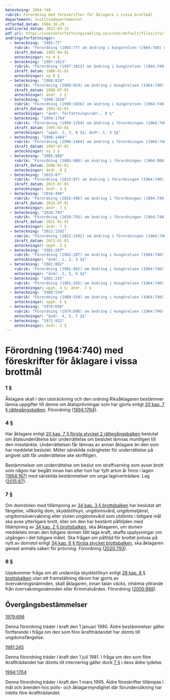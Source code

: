 ```yaml
---
beteckning: 1964:740
rubrik: Förordning med föreskrifter för åklagare i vissa brottmål
departement: Justitiedepartementet
utfardad_datum: 1964-10-29
publicerad_datum: 2023-03-15
pdf_url: https://svenskforfattningssamling.se/sites/default/files/sfs/1964-10/SFS1964-740.pdf
andringsforfattningar:
  - beteckning: "1985:77"
    rubrik: "Förordning (1985:77) om ändring i kungörelsen (1964:740) med föreskrifter för åklagare i vissa brottmål"
    ikraft_datum: 1985-04-01
    anteckningar: ny 4 §
  - beteckning: "1987:1013"
    rubrik: "Förordning (1987:1013) om ändring i kungörelsen (1964:740) med föreskrifter för åklagare i vissa brottmål"
    ikraft_datum: 1988-01-01
    anteckningar: ny 8 §
  - beteckning: "1988:824"
    rubrik: "Förordning (1988:824) om ändring i kungörelsen (1964:740) med föreskrifter för åklagare i vissa brottmål"
    ikraft_datum: 1988-07-01
    anteckningar: ändr. 2 §
  - beteckning: "1990:1026"
    rubrik: "Förordning (1990:1026) om ändring i kungörelsen (1964:740) med föreskrifter för åklagare i vissa brottmål"
    ikraft_datum: 1991-01-01
    anteckningar: "ändr. författningsrubr., 8 §"
  - beteckning: "1994:1764"
    rubrik: "Förordning (1994:1764) om ändring i förordningen (1964:740) med föreskrifter för åklagare i vissa brottmål"
    ikraft_datum: 1995-03-01
    anteckningar: "upph. 2, 3, 6 §§; ändr. 1, 4 §§"
  - beteckning: "1996:1464"
    rubrik: "Förordning (1996:1464) om ändring i förordningen (1964:740) med föreskrifter för åklagare i vissa brottmål"
    ikraft_datum: 1997-07-01
    anteckningar: ny 3 §
  - beteckning: "2005:988"
    rubrik: "Förordning (2005:988) om ändring i förordningen (1964:988) med föreskrifter för åklagare i vissa brottmål"
    ikraft_datum: 2006-01-01
    anteckningar: ändr. 8 §
  - beteckning: "2015:87"
    rubrik: "Förordning (2015:87) om ändring i förordningen (1964:740) med föreskrifter för åklagare i vissa brottmål"
    ikraft_datum: 2015-07-01
    anteckningar: ändr. 4 §
  - beteckning: "2016:496"
    rubrik: "Förordning (2016:496) om ändring i förordningen (1964:740) med föreskrifter för åklagare i vissa brottmål"
    ikraft_datum: 2016-07-01
    anteckningar: ändr. 7 §
  - beteckning: "2020:793"
    rubrik: "Förordning (2020:793) om ändring i förordningen (1964:740) med föreskrifter för åklagare i vissa brottmål"
    ikraft_datum: 2021-01-01
    anteckningar: ändr. 7 §
  - beteckning: "2022:1502"
    rubrik: "Förordning (2022:1502) om ändring i förordningen (1964:740) med föreskrifter för åklagare i vissa brottmål"
    ikraft_datum: 2023-01-01
    anteckningar: upph. 3 §
  - beteckning: "1982:207"
    rubrik: "Förordning (1982:207) om ändring i kungörelsen (1964:740) med föreskrifter för åklagare i vissa brottmål"
    anteckningar: "ändr. 1, 2, 3 §§"
  - beteckning: "1981:882"
    rubrik: "Förordning (1981:882) om ändring i kungörelsen (1964:740) med föreskrifter för åklagare i vissa brottmål"
    anteckningar: "ändr. 2, 3, 6 §§"
  - beteckning: "1981:245"
    rubrik: "Förordning (1981:245) om ändring i kungörelsen (1964:740) med föreskrifter för åklagare i vissa brottmål"
    anteckningar: upph. 4 §; ändr. 7 §
  - beteckning: "1980:550"
    rubrik: "Förordning (1980:550) om ändring i kungörelsen (1964:740) med föreskrifter för åklagare i vissa brottmål"
    anteckningar: upph. 5 §
  - beteckning: "1979:698"
    rubrik: "Förordning (1979:698) om ändring i kungörelsen (1964:740) med föreskrifter för åklagare i vissa brottmål"
    anteckningar: "ändr. 4, 5, 7 §§"
  - beteckning: "1971:932"
    anteckningar: ändr. 2 §
---
```


# Förordning (1964:740) med föreskrifter för åklagare i vissa brottmål

### 1 §

Åklagare skall i den utsträckning och den ordning Riksåklagaren bestämmer lämna uppgifter till denne om åtalsprövningar som har gjorts enligt [20 kap. 7 § rättegångsbalken](https://selex.se/eli/sfs/1942/740#kap20.7). Förordning ([1994:1764](https://selex.se/eli/sfs/1994/1764)).

### 4 §

Har åklagare enligt [20 kap. 7 § första stycket 2 rättegångsbalken](https://selex.se/eli/sfs/1942/740#kap20.7) beslutat om åtalsunderlåtelse bör underrättelse om beslutet lämnas muntligen till den misstänkte. Underrättelsen får lämnas av annan åklagare än den som har meddelat beslutet. Möter särskilda svårigheter för underrättelse på angivet sätt får underrättelse ske skriftligen.

Bestämmelser om underrättelse om beslut om straffvarning som avser brott som någon har begått innan han eller hon har fyllt arton år finns i lagen ([1964:167](https://selex.se/eli/sfs/1964/167)) med särskilda bestämmelser om unga lagöverträdare. Lag ([2015:87](https://selex.se/eli/sfs/2015/87)).

### 7 §

Om domstolen med tillämpning av [34 kap. 3 § brottsbalken](https://selex.se/eli/sfs/1962/700#kap34.3) har beslutat att fängelse, villkorlig dom, skyddstillsyn, ungdomsvård, ungdomstjänst, ungdomsövervakning eller sluten ungdomsvård som utdömts i tidigare mål ska avse ytterligare brott, eller om den har bestämt påföljden med tillämpning av [34 kap. 2 § brottsbalken](https://selex.se/eli/sfs/1962/700#kap34.2), ska åklagaren, om domen meddelats innan den tidigare domen fått laga kraft, skaffa upplysningar om utgången i det tidigare målet. Ska frågan om påföljd för brottet prövas på nytt av domstol enligt [34 kap. 6 § första stycket brottsbalken](https://selex.se/eli/sfs/1962/700#kap34.6), ska åklagaren genast anmäla saken för prövning. Förordning ([2020:793](https://selex.se/eli/sfs/2020/793)).

### 8 §

Uppkommer fråga om att undanröja skyddstillsyn enligt [28 kap. 8 § brottsbalken](https://selex.se/eli/sfs/1962/700#kap28.8) utan att framställning därom har gjorts av övervakningsnämnden, skall åklagaren, innan talan väcks, inhämta yttrande från övervakningsnämnden eller Kriminalvården. Förordning ([2005:988](https://selex.se/eli/sfs/2005/988)).

## Övergångsbestämmelser

[1979:698](https://selex.se/eli/sfs/1979/698)

Denna förordning träder i kraft den 1 januari 1980. Äldre bestämmelser gäller fortfarande i fråga om den som före ikraftträdandet har dömts till ungdomsfängelse.

[1981:245](https://selex.se/eli/sfs/1981/245)

Denna förordning träder i kraft den 1 juli 1981. I fråga om den som före ikraftträdandet har dömts till internering gäller dock [7 §](#7) i dess äldre lydelse.

[1994:1764](https://selex.se/eli/sfs/1994/1764)

Denna förordning träder i kraft den 1 mars 1995. Äldre föreskrifter tillämpas i mål och ärenden hos polis- och åklagarmyndighet där förundersökning har inletts före ikraftträdandet.